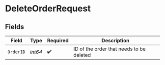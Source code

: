 # DeleteOrderRequest


## Fields

| Field                                    | Type                                     | Required                                 | Description                              |
| ---------------------------------------- | ---------------------------------------- | ---------------------------------------- | ---------------------------------------- |
| `OrderID`                                | *int64*                                  | :heavy_check_mark:                       | ID of the order that needs to be deleted |